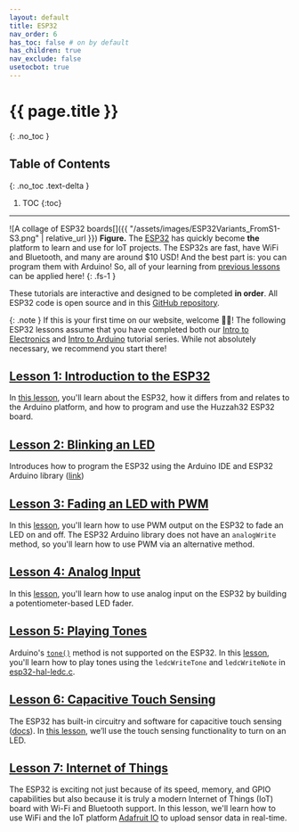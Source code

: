 ```yaml
---
layout: default
title: ESP32
nav_order: 6
has_toc: false # on by default
has_children: true
nav_exclude: false
usetocbot: true
---
```

# {{ page.title }}
{: .no_toc }

## Table of Contents
{: .no_toc .text-delta }

1. TOC
{:toc}
---

![A collage of ESP32 boards[]({{ "/assets/images/ESP32Variants_FromS1-S3.png" | relative_url }})
**Figure.** The [ESP32](https://www.espressif.com/en/products/socs/esp32) has quickly become **the** platform to learn and use for IoT projects. The ESP32s are fast, have WiFi and Bluetooth, and many are around $10 USD! And the best part is: you can program them with Arduino! So, all of your learning from [previous lessons](../arduino/index.md) can be applied here!
{: .fs-1 }

These tutorials are interactive and designed to be completed **in order**. All ESP32 code is open source and in this [GitHub repository](https://github.com/makeabilitylab/arduino/tree/master/ESP32).

{: .note }
If this is your first time on our website, welcome 👋🏽! The following ESP32 lessons assume that you have completed both our [Intro to Electronics](../electronics/index.md) and [Intro to Arduino](../arduino/index.md) tutorial series. While not absolutely necessary, we recommend you start there!

<!-- TODO: add in link to Tinkercad circuits here... -->

## [Lesson 1: Introduction to the ESP32](esp32.md)

In [this lesson](esp32.md), you'll learn about the ESP32, how it differs from and relates to the Arduino platform, and how to program and use the Huzzah32 ESP32 board.

## [Lesson 2: Blinking an LED](led-blink.md)

Introduces how to program the ESP32 using the Arduino IDE and ESP32 Arduino library ([link](led-blink.md))

## [Lesson 3: Fading an LED with PWM](led-fade.md)

In this [lesson](led-fade.md), you'll learn how to use PWM output on the ESP32 to fade an LED on and off. The ESP32 Arduino library does not have an `analogWrite` method, so you'll learn how to use PWM via an alternative method.

## [Lesson 4: Analog Input](pot-fade.md)

In this [lesson](pot-fade.md), you'll learn how to use analog input on the ESP32 by building a potentiometer-based LED fader.

## [Lesson 5: Playing Tones](tone.md)

 Arduino's [`tone()`](https://www.arduino.cc/reference/en/language/functions/advanced-io/tone/) method is not supported on the ESP32. In this [lesson](tone.md), you'll learn how to play tones using the `ledcWriteTone` and `ledcWriteNote` in [esp32-hal-ledc.c](https://github.com/espressif/arduino-esp32/blob/master/cores/esp32/esp32-hal-ledc.c).

## [Lesson 6: Capacitive Touch Sensing](capacitive-touch-sensing.md)

The ESP32 has built-in circuitry and software for capacitive touch sensing ([docs](https://github.com/espressif/esp-iot-solution/blob/master/documents/touch_pad_solution/touch_sensor_design_en.md#1-introduction-to-touch-sensor-system)). In [this lesson](capacitive-touch-sensing.md), we’ll use the touch sensing functionality to turn on an LED.

## [Lesson 7: Internet of Things](iot.md)

The ESP32 is exciting not just because of its speed, memory, and GPIO capabilities but also because it is truly a modern Internet of Things (IoT) board with Wi-Fi and Bluetooth support. In this lesson, we'll learn how to use WiFi and the IoT platform [Adafruit IO](https://learn.adafruit.com/welcome-to-adafruit-io) to upload sensor data in real-time.
